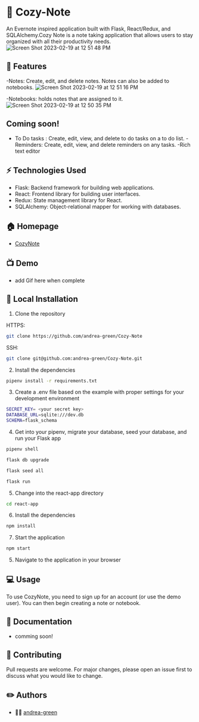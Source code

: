 # :herb: Cozy-Note 

An Evernote inspired application built with Flask, React/Redux, and SQLAlchemy.Cozy Note is a note taking application that allows users to stay organized with all their productivity needs. 
![Screen Shot 2023-02-19 at 12 51 48 PM](https://user-images.githubusercontent.com/108085381/219971693-45ec7dd5-49fe-46d8-843f-ee35ffa5ad57.png)


## :open_book: Features
-Notes: Create, edit, and delete notes. Notes can also be added to notebooks. 
![Screen Shot 2023-02-19 at 12 51 16 PM](https://user-images.githubusercontent.com/108085381/219971670-fa461dcc-b493-4b29-8a74-20f67e5f0c33.png)


-Notebooks: holds notes that are assigned to it. 
![Screen Shot 2023-02-19 at 12 50 35 PM](https://user-images.githubusercontent.com/108085381/219971673-75c3c1ff-0785-4a22-b96a-4f02262d5e9e.png)

## Coming soon! 
- To Do tasks : Create, edit, view, and delete to do tasks on a to do list. 
-Reminders: Create, edit, view, and delete reminders on any tasks. 
-Rich text editor

## ⚡ Technologies Used
- Flask: Backend framework for building web applications.
- React: Frontend library for building user interfaces.
- Redux: State management library for React.
- SQLAlchemy: Object-relational mapper for working with databases.

## 🏠 Homepage
- [CozyNote](https://cozy-note.onrender.com/)

## 📺 Demo
- add Gif here when complete

## 🚀 Local Installation
1. Clone the repository

HTTPS:
```bash
git clone https://github.com/andrea-green/Cozy-Note
```
SSH:
```bash
git clone git@github.com:andrea-green/Cozy-Note.git
```

2. Install the dependencies
```bash
pipenv install -r requirements.txt
```

3. Create a .env file based on the example with proper settings for your development environment
```bash
SECRET_KEY= <your secret key>
DATABASE_URL=sqlite:///dev.db
SCHEMA=flask_schema
```

4. Get into your pipenv, migrate your database, seed your database, and run your Flask app

```bash
pipenv shell
```

```bash
flask db upgrade
```

```bash
flask seed all
```

```bash
flask run
```

5. Change into the react-app directory

```bash
cd react-app
```

6. Install the dependencies
```bash
npm install
```

7. Start the application
```bash
npm start
```

5. Navigate to the application in your browser


## 💻 Usage
To use CozyNote, you need to sign up for an account (or use the demo user). You can then begin creating a note or notebook. 

## 📝 Documentation
- comming soon!

## 🤝 Contributing
Pull requests are welcome. For major changes, please open an issue first to discuss what you would like to change.

## ✏️ Authors
- :woman_technologist: [andrea-green](https://github.com/andrea-green)


